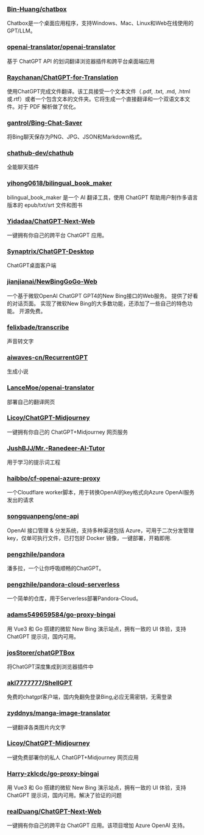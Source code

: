 ### [Bin-Huang/chatbox](https://github.com/Bin-Huang/chatbox)
Chatbox是一个桌面应用程序，支持Windows、Mac、Linux和Web在线使用的GPT/LLM。
### [openai-translator/openai-translator](https://github.com/openai-translator/openai-translator)
基于 ChatGPT API 的划词翻译浏览器插件和跨平台桌面端应用
### [Raychanan/ChatGPT-for-Translation](https://github.com/Raychanan/ChatGPT-for-Translation)
使用ChatGPT完成文件翻译。该工具接受一个文本文件（.pdf, .txt, .md, .html或.rtf）或者一个包含文本的文件夹。它将生成一个直接翻译和一个双语文本文件。对于 PDF 解析做了优化。
### [gantrol/Bing-Chat-Saver](https://github.com/gantrol/Bing-Chat-Saver)
将Bing聊天保存为PNG、JPG、JSON和Markdown格式。
### [chathub-dev/chathub](https://github.com/chathub-dev/chathub)
全能聊天插件
### [yihong0618/bilingual_book_maker](https://github.com/yihong0618/bilingual_book_maker)
bilingual_book_maker 是一个 AI 翻译工具，使用 ChatGPT 帮助用户制作多语言版本的 epub/txt/srt 文件和图书
### [Yidadaa/ChatGPT-Next-Web](https://github.com/Yidadaa/ChatGPT-Next-Web)
一键拥有你自己的跨平台 ChatGPT 应用。
### [Synaptrix/ChatGPT-Desktop](https://github.com/Synaptrix/ChatGPT-Desktop)
ChatGPT桌面客户端
### [jianjianai/NewBingGoGo-Web](https://github.com/jianjianai/NewBingGoGo-Web)
一个基于微软OpenAI ChatGPT GPT4的New Bing接口的Web服务。 提供了好看的对话页面。 实现了微软New Bing的大多数功能，还添加了一些自己的特色功能。 开源免费。
### [felixbade/transcribe](https://github.com/felixbade/transcribe)
声音转文字
### [aiwaves-cn/RecurrentGPT](https://github.com/aiwaves-cn/RecurrentGPT)
生成小说
### [LanceMoe/openai-translator](https://github.com/LanceMoe/openai-translator)
部署自己的翻译网页
### [Licoy/ChatGPT-Midjourney](https://github.com/Licoy/ChatGPT-Midjourney)
一键拥有你自己的 ChatGPT+Midjourney 网页服务
### [JushBJJ/Mr.-Ranedeer-AI-Tutor](https://github.com/JushBJJ/Mr.-Ranedeer-AI-Tutor)
用于学习的提示词工程
### [haibbo/cf-openai-azure-proxy](https://github.com/haibbo/cf-openai-azure-proxy)
一个Cloudflare worker脚本，用于转换OpenAI的key格式向Azure OpenAI服务发出的请求
### [songquanpeng/one-api](https://github.com/songquanpeng/one-api)
OpenAI 接口管理 & 分发系统，支持多种渠道包括 Azure，可用于二次分发管理 key，仅单可执行文件，已打包好 Docker 镜像，一键部署，开箱即用.
### [pengzhile/pandora](https://github.com/pengzhile/pandora)
潘多拉，一个让你呼吸顺畅的ChatGPT。
### [pengzhile/pandora-cloud-serverless](https://github.com/pengzhile/pandora-cloud-serverless)
一个简单的仓库，用于Serverless部署Pandora-Cloud。
### [adams549659584/go-proxy-bingai](https://github.com/adams549659584/go-proxy-bingai)
用 Vue3 和 Go 搭建的微软 New Bing 演示站点，拥有一致的 UI 体验，支持 ChatGPT 提示词，国内可用。
### [josStorer/chatGPTBox](https://github.com/josStorer/chatGPTBox)
将ChatGPT深度集成到浏览器插件中
### [akl7777777/ShellGPT](https://github.com/akl7777777/ShellGPT)
免费的chatgpt客户端，国内免翻免登录Bing,必应无需密钥，无需登录
### [zyddnys/manga-image-translator](https://github.com/zyddnys/manga-image-translator)
一键翻译各类图片内文字
### [Licoy/ChatGPT-Midjourney](https://github.com/Licoy/ChatGPT-Midjourney)
一键免费部署你的私人 ChatGPT+Midjourney 网页应用
### [Harry-zklcdc/go-proxy-bingai](https://github.com/Harry-zklcdc/go-proxy-bingai)
用 Vue3 和 Go 搭建的微软 New Bing 演示站点，拥有一致的 UI 体验，支持 ChatGPT 提示词，国内可用。解决了验证的问题
### [realDuang/ChatGPT-Next-Web](https://github.com/realDuang/ChatGPT-Next-Web)
一键拥有你自己的跨平台 ChatGPT 应用。该项目增加 Azure OpenAI 支持。

